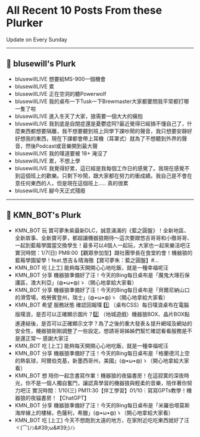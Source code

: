 # All Recent 10 Posts From these Plurker

Update on Every Sunday

---

## 📰 blusewill's Plurk


- blusewillLIVE 想要給MS-900一個機會
- blusewillLIVE 累
- blusewillLIVE 正在空洞的聽Powerwolf
- blusewillLIVE 我的桌布一下Tusk一下Brewmaster大家都要問我平常都打哪一隻了啦
- blusewillLIVE 進入冬天了大家，狼需要一個大大的擁抱
- blusewillLIVE 我到底是自閉症還是憂鬱症阿?最近覺得已經搞不懂自己了，什麼東西都想要隔離，我不想要聽到班上同學下課吵鬧的聲音，我只想要安靜好好想我的東西，現在下課都會帶上耳機（耳罩式）就為了不想聽到外界的聲音，然後Podcast或音樂開到最大聲
- blusewillLIVE 我的噗道要被 18&#43; 淹沒了
- blusewillLIVE 累，不想上學
- blusewillLIVE 我覺得好累，這已經是我每個工作日的感覺了。我現在感覺不到這個班上的歡樂。只剩下吵鬧，跟大家都在努力的衝成績。我自己是不會在意任何東西的人，但是現在這個班上..... 真的很累
- blusewillLIVE 腳今天正式殘廢

---

## 📰 KMN_BOT's Plurk


- KMN_BOT 玩 寶可夢朱紫最新DLC，誠意滿滿的《藍之圓盤》！全新地區、全新故事、全新寶可夢，都超讓機器狼期待～這次要跟悠吉哥哥和小徹哥哥、一起到藍莓學園當交換學生！最多可以4個人一起玩，大家也一起來樂活吧汪 實況時間：1/7(日) PM8:00【觀眾參加型】跟社團學長在食堂約會！機器狼的藍莓學園留學！feat.悠吉＆晴海徹【寶可夢朱：藍之圓盤】#...
- KMN_BOT 吃 [上工] 能夠每天開開心心地吃飯，就是一種幸福呢汪
- KMN_BOT 分享 機器狼準備好了汪！今天的Bing每日桌布是「魔鬼大理石保護區，澳大利亞」(◍•ω•◍)ゝ（開心地拿給大家看）
- KMN_BOT 分享 機器狼準備好了汪！今天的Bing每日桌布是「貝爾尼納山口的滑雪場，格勞賓登州，瑞士」(◍•ω•◍)ゝ（開心地拿給大家看）
- KMN_BOT 希望 服務狀態 確認回報噗 1️⃣ （桌布CSS）每日噗浪桌布在電腦版噗浪，是否可以正確顯示圖片？2️⃣ （地城遊戲）機器狼BOX、晶片BOX點進連結後，是否可以正確顯示文字？為了之後的重大發表＆提升網域及網站的安全性，機器狼剛剛調整了一些設定。想請哥哥姊姊們幫忙確認看看服務是不是還正常～ 感謝大家汪
- KMN_BOT 吃 [上工] 能夠每天開開心心地吃飯，就是一種幸福呢汪
- KMN_BOT 分享 機器狼準備好了汪！今天的Bing每日桌布是「格蘭德河上空的熱氣球，阿爾伯克基，新墨西哥州，美國」(◍•ω•◍)ゝ（開心地拿給大家看）
- KMN_BOT 想 陪你一起念書寫作業！機器狼的夜貓書房！在這寂寞的深夜時光，你不是一個人獨自奮鬥，讓認真學習的機器狼與輕柔的音樂，陪伴著你努力吧汪 實況時間：1/10(三) PM11:30【伴工學習】01/10｜寫寫GPTs教學！機器狼的夜貓書房！【ChatGPT】
- KMN_BOT 分享 機器狼準備好了汪！今天的Bing每日桌布是「米羅伯塔莫斯海岸線上的樓梯，色薩利，希臘」(◍•ω•◍)ゝ（開心地拿給大家看）
- KMN_BOT 吃 [上工] 今天不想跑到太遠的地方，在家附近吃吃東西就好了汪 ヾ(⌒(ﾉｼ&amp;#39;ω&amp;#39;)ﾉｼ


